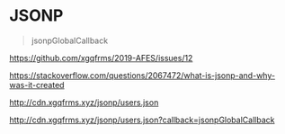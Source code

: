 # JSONP

> jsonpGlobalCallback

https://github.com/xgqfrms/2019-AFES/issues/12

https://stackoverflow.com/questions/2067472/what-is-jsonp-and-why-was-it-created

http://cdn.xgqfrms.xyz/jsonp/users.json

http://cdn.xgqfrms.xyz/jsonp/users.json?callback=jsonpGlobalCallback
